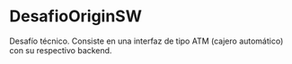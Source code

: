 # DesafioOriginSW
Desafío técnico. Consiste en una interfaz de tipo ATM (cajero automático) con su respectivo backend.
